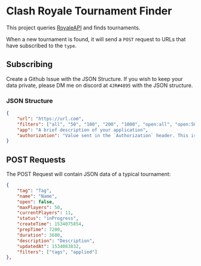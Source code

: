 # Clash Royale Tournament Finder

This project queries [RoyaleAPI](https://docs.royaleapi.com) and finds tournaments.

When a new tournament is found, it will send a `POST` request to URLs that have subscribed to the `type`.

## Subscribing

Create a Github Issue with the JSON Structure. If you wish to keep your data private, please DM me on discord at `4JR#4895` with the JSON structure.

### JSON Structure
```json
{
    "url": "https://url.com",
    "filters": ["all", "50", "100", "200", "1000", "open:all", "open:50", "open:100", "open:200", "open:1000"],
    "app": "A brief description of your application",
    "authorization": "Value sent in the `Authorization` header. This is mostly used if you want your data to be private"
}
```

## POST Requests

The POST Request will contain JSON data of a typical tournament:
```json
{
    "tag": "Tag",
    "name": "Name",
    "open": false,
    "maxPlayers": 50,
    "currentPlayers": 11,
    "status": "inProgress",
    "createTime": 1534075854,
    "prepTime": 7200,
    "duration": 3600,
    "description": "Description",
    "updatedAt": 1534083832,
    "filters": ["tags", "applied"]
},
```
